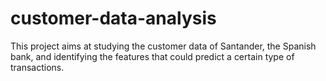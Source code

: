 # customer-data-analysis
This project aims at studying the customer data of Santander, the Spanish bank, and identifying the features that could predict a certain type of transactions.
